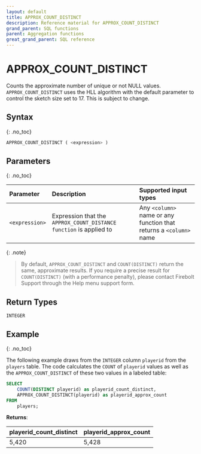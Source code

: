 ```yaml
---
layout: default
title: APPROX_COUNT_DISTINCT
description: Reference material for APPROX_COUNT_DISTINCT
grand_parent: SQL functions
parent: Aggregation functions
great_grand_parent: SQL reference
---
```



# APPROX_COUNT_DISTINCT

Counts the approximate number of unique or not NULL values. `APPROX_COUNT_DISTINCT` uses the HLL algorithm with the default parameter to control the sketch size set to 17. This is subject to change. 

## Syntax
{: .no_toc}

```sql
APPROX_COUNT_DISTINCT ( <expression> )
```

## Parameters
{: .no_toc}

| Parameter | Description  | Supported input types | 
| :--------- | :-----------|:----------|
| `<expression>`  | Expression that the `APPROX_COUNT_DISTANCE function` is applied to | Any `<column>` name or any function that returns a `<column>` name | 

{: .note}
> By default, `APPROX_COUNT_DISTINCT` and `COUNT(DISTINCT)` return the same, approximate results. If you require a precise result for `COUNT(DISTINCT)` (with a performance penalty), please contact Firebolt Support through the Help menu support form. 

## Return Types 
`INTEGER`

## Example
{: .no_toc}

The following example draws from the `INTEGER` column `playerid` from the `players` table. The code calculates the `COUNT` of `playerid` values as well as the `APPROX_COUNT_DISTINCT` of these two values in a labeled table: 

```sql
SELECT
	COUNT(DISTINCT playerid) as playerid_count_distinct,
	APPROX_COUNT_DISTINCT(playerid) as playerid_approx_count
FROM
	players;
```

**Returns**: 


| playerid_count_distinct | playerid_approx_count | 
|:----------------|:--------------|
| 5,420 | 5,428 | 


